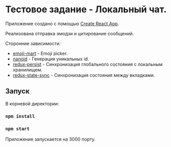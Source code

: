 # Тестовое задание - Локальный чат.

Приложение создано с помощью [Create React App](https://github.com/facebook/create-react-app).

Реализована отправка эмодзи и цитирование сообщений.

Сторонние зависимости:

- [emoji-mart](https://www.npmjs.com/package/emoji-mart) - Emoji picker.
- [nanoid](https://www.npmjs.com/package/nanoid) - Генерация уникальных id.
- [redux-persist](https://www.npmjs.com/package/redux-persist) - Синхронизация глобального состояния с локальным хранилищем.
- [redux-state-sync](https://www.npmjs.com/package/redux-state-sync) - Синхронизация состояния между вкладками.

## Запуск

В корневой директории:

### `npm install`

### `npm start`

Приложение запускается на 3000 порту.
